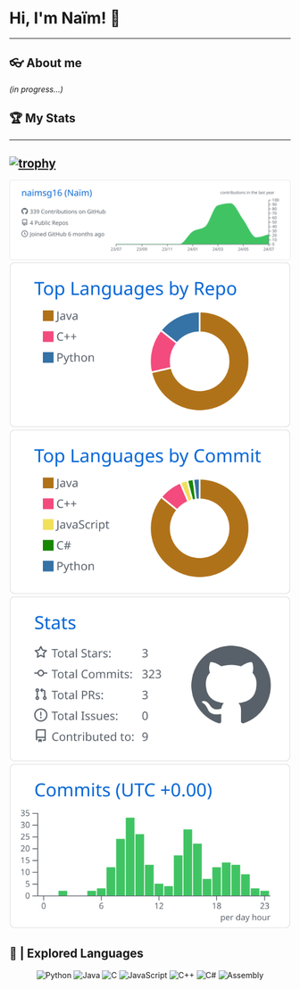 # Hi, I'm Naïm! 👋
---
## 👓 About me
_(in progress...)_

## 🏆 My Stats
---
[![trophy](https://github-profile-trophy.vercel.app/?username=naimsg16)](https://github.com/ryo-ma/github-profile-trophy)
---
<div align="center">
  
[![](https://raw.githubusercontent.com/naimsg16/naimsg16/main/profile-summary-card-output/github/0-profile-details.svg)](https://github.com/vn7n24fzkq/github-profile-summary-cards)
[![](https://raw.githubusercontent.com/naimsg16/naimsg16/main/profile-summary-card-output/github/1-repos-per-language.svg)](https://github.com/vn7n24fzkq/github-profile-summary-cards) [![](https://raw.githubusercontent.com/naimsg16/naimsg16/main/profile-summary-card-output/github/2-most-commit-language.svg)](https://github.com/vn7n24fzkq/github-profile-summary-cards)
[![](https://raw.githubusercontent.com/naimsg16/naimsg16/main/profile-summary-card-output/github/3-stats.svg)](https://github.com/vn7n24fzkq/github-profile-summary-cards) [![](https://raw.githubusercontent.com/naimsg16/naimsg16/main/profile-summary-card-output/github/4-productive-time.svg)](https://github.com/vn7n24fzkq/github-profile-summary-cards)

</div>

## 🔎 | Explored Languages

<div align="center">
  <img src="https://img.shields.io/badge/Python-3776AB?style=for-the-badge&logo=python&logoColor=white" alt="Python">
  <img src="https://img.shields.io/badge/Java-007396?style=for-the-badge&logo=java&logoColor=white" alt="Java">
  <img src="https://img.shields.io/badge/C-00599C?style=for-the-badge&logo=c&logoColor=white" alt="C">
  <img src="https://img.shields.io/badge/JavaScript-323330?style=for-the-badge&logo=javascript" alt="JavaScript">
  <img src="https://img.shields.io/badge/C++-00599C?style=for-the-badge&logo=c%2B%2B" alt="C++">
  <img src="https://img.shields.io/badge/C%23-239120?style=for-the-badge&logo=c-sharp&logoColor=white" alt="C#">
  <img src="https://img.shields.io/badge/Assembly-008000?style=for-the-badge&logo=assembly&logoColor=white" alt="Assembly">
  <br>
</div>
